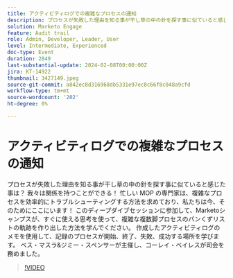 ```yaml
---
title: アクティビティログでの複雑なプロセスの通知
description: プロセスが失敗した理由を知る事が干し草の中の針を探す事に似ていると感じた事は？ 我々は関係を持つことができる！ 忙しい MOP の専門家は、複雑なプロセスを効率的にトラブルシューティングする方法を求めており、私たちは今、そのためにここにいます！ このディープダイブセッションに参加して、Marketoシャンプスが、すぐに使える思考を使って、複雑な複数脚プロセスのパンくずリストの軌跡を作り出した方法を学んでください。 作成したアクティビティログのメモを使用して、記録のプロセスが開始、終了、失敗、成功する場所を学びます。 ベス・マスラ&ジミー・スペンサーが主催し、コーレイ・ベイレスが司会を務めました。
solution: Marketo Engage
feature: Audit trail
role: Admin, Developer, Leader, User
level: Intermediate, Experienced
doc-type: Event
duration: 2849
last-substantial-update: 2024-02-08T00:00:00Z
jira: KT-14922
thumbnail: 3427149.jpeg
source-git-commit: a842ec8d316968db5331e97ec8c66f8c048a9cfd
workflow-type: tm+mt
source-wordcount: '202'
ht-degree: 0%

---
```



# アクティビティログでの複雑なプロセスの通知

プロセスが失敗した理由を知る事が干し草の中の針を探す事に似ていると感じた事は？ 我々は関係を持つことができる！ 忙しい MOP の専門家は、複雑なプロセスを効率的にトラブルシューティングする方法を求めており、私たちは今、そのためにここにいます！ このディープダイブセッションに参加して、Marketoシャンプスが、すぐに使える思考を使って、複雑な複数脚プロセスのパンくずリストの軌跡を作り出した方法を学んでください。 作成したアクティビティログのメモを使用して、記録のプロセスが開始、終了、失敗、成功する場所を学びます。 ベス・マスラ&amp;ジミー・スペンサーが主催し、コーレイ・ベイレスが司会を務めました。

>[!VIDEO](https://video.tv.adobe.com/v/3427149/?learn=on)
